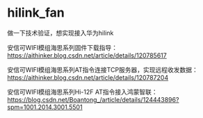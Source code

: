 # hilink_fan
做一下技术验证，想实现接入华为hilink



安信可WIFI模组海思系列固件下载指导：https://aithinker.blog.csdn.net/article/details/120785617

安信可WIFI模组海思系列AT指令连接TCP服务器，实现远程收发数据：https://aithinker.blog.csdn.net/article/details/120787204

安信可WIFI模组海思系列Hi-12F AT指令接入鸿蒙智联：https://blog.csdn.net/Boantong_/article/details/124443896?spm=1001.2014.3001.5501

